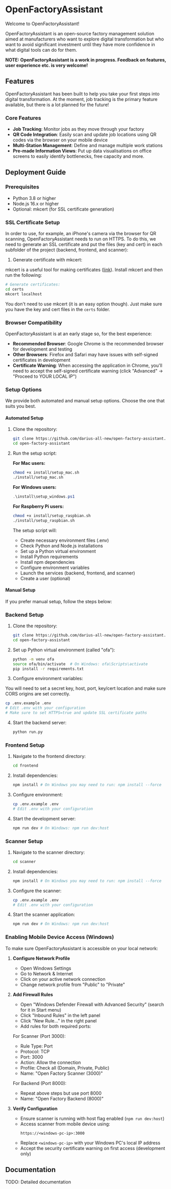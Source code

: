 # OpenFactoryAssistant

Welcome to OpenFactoryAssistant!

OpenFactoryAssistant is an open-source factory management solution aimed at manufacturers who want to explore digital transformation but who want to avoid significant investment until they have more confidence in what digital tools can do for them.

**NOTE: OpenFactoryAssistant is a work in progress. Feedback on features, user experience etc. is very welcome!**

## Features

OpenFactoryAssistant has been built to help you take your first steps into digital transformation. At the moment, job tracking is the primary feature available, but there is a lot planned for the future!

### Core Features

- **Job Tracking**: Monitor jobs as they move through your factory
- **QR Code Integration**: Easily scan and update job locations using QR codes via the browser on your mobile device
- **Multi-Station Management**: Define and manage multiple work stations
- **Pre-made Information Views**: Put up data visualisations on office screens to easily identify bottlenecks, free capacity and more.

## Deployment Guide

### Prerequisites

- Python 3.8 or higher
- Node.js 16.x or higher
- Optional: mkcert (for SSL certificate generation)

### SSL Certificate Setup

In order to use, for example, an iPhone's camera via the browser for QR scanning, OpenFactoryAssistant needs to run on HTTPS. To do this, we need to generate an SSL certificate and put the files (key and cert) in each subfolder of the project (backend, frontend, and scanner):

1. Generate certificate with mkcert:

mkcert is a useful tool for making certificates ([link](https://github.com/FiloSottile/mkcert)). Install mkcert and then run the following:

```bash
# Generate certificates:
cd certs
mkcert localhost
```

You don't need to use mkcert (it is an easy option though). Just make sure you have the key and cert files in the `certs` folder.

### Browser Compatibility

OpenFactoryAssistant is at an early stage so, for the best experience:

- **Recommended Browser**: Google Chrome is the recommended browser for development and testing
- **Other Browsers**: Firefox and Safari may have issues with self-signed certificates in development
- **Certificate Warning**: When accessing the application in Chrome, you'll need to accept the self-signed certificate warning (click "Advanced" -> "Proceed to YOUR LOCAL IP")

### Setup Options

We provide both automated and manual setup options. Choose the one that suits you best.

#### Automated Setup

1. Clone the repository:

   ```bash
   git clone https://github.com/darius-all-new/open-factory-assistant.git
   cd open-factory-assistant
   ```

2. Run the setup script:

   **For Mac users:**

   ```bash
   chmod +x install/setup_mac.sh
   ./install/setup_mac.sh
   ```

   **For Windows users:**

   ```powershell
   .\install\setup_windows.ps1
   ```

   **For Raspberry Pi users:**

   ```bash
   chmod +x install/setup_raspbian.sh
   ./install/setup_raspbian.sh
   ```

   The setup script will:

   - Create necessary environment files (.env)
   - Check Python and Node.js installations
   - Set up a Python virtual environment
   - Install Python requirements
   - Install npm dependencies
   - Configure environment variables
   - Launch the services (backend, frontend, and scanner)
   - Create a user (optional)

#### Manual Setup

If you prefer manual setup, follow the steps below:

### Backend Setup

1. Clone the repository:

   ```bash
   git clone https://github.com/darius-all-new/open-factory-assistant.git
   cd open-factory-assistant
   ```

2. Set up Python virtual environment (called "ofa"):

   ```bash
   python -m venv ofa
   source ofa/bin/activate  # On Windows: ofa\Scripts\activate
   pip install -r requirements.txt
   ```

3. Configure environment variables:

You will need to set a secret key, host, port, key/cert location and make sure CORS origins are set correctly.

```bash
cp .env.example .env
# Edit .env with your configuration
# Make sure to set HTTPS=true and update SSL certificate paths
```

4. Start the backend server:
   ```bash
   python run.py
   ```

### Frontend Setup

1. Navigate to the frontend directory:

   ```bash
   cd frontend
   ```

2. Install dependencies:

   ```bash
   npm install # On Windows you may need to run: npm install --force
   ```

3. Configure environment:

   ```bash
   cp .env.example .env
   # Edit .env with your configuration
   ```

4. Start the development server:
   ```bash
   npm run dev # On Windows: npm run dev:host
   ```

### Scanner Setup

1. Navigate to the scanner directory:

   ```bash
   cd scanner
   ```

2. Install dependencies:

   ```bash
   npm install # On Windows you may need to run: npm install --force
   ```

3. Configure the scanner:

   ```bash
   cp .env.example .env
   # Edit .env with your configuration
   ```

4. Start the scanner application:
   ```bash
   npm run dev # On Windows: npm run dev:host
   ```

### Enabling Mobile Device Access (Windows)

To make sure OpenFactoryAssistant is accessible on your local network:

1. **Configure Network Profile**

   - Open Windows Settings
   - Go to Network & Internet
   - Click on your active network connection
   - Change network profile from "Public" to "Private"

2. **Add Firewall Rules**

   - Open "Windows Defender Firewall with Advanced Security" (search for it in Start menu)
   - Click "Inbound Rules" in the left panel
   - Click "New Rule..." in the right panel
   - Add rules for both required ports:

   For Scanner (Port 3000):

   - Rule Type: Port
   - Protocol: TCP
   - Port: 3000
   - Action: Allow the connection
   - Profile: Check all (Domain, Private, Public)
   - Name: "Open Factory Scanner (3000)"

   For Backend (Port 8000):

   - Repeat above steps but use port 8000
   - Name: "Open Factory Backend (8000)"

3. **Verify Configuration**
   - Ensure scanner is running with host flag enabled (`npm run dev:host`)
   - Access scanner from mobile device using:
     ```
     https://<windows-pc-ip>:3000
     ```
   - Replace `<windows-pc-ip>` with your Windows PC's local IP address
   - Accept the security certificate warning on first access (development only)

## Documentation

TODO: Detailed documentation
